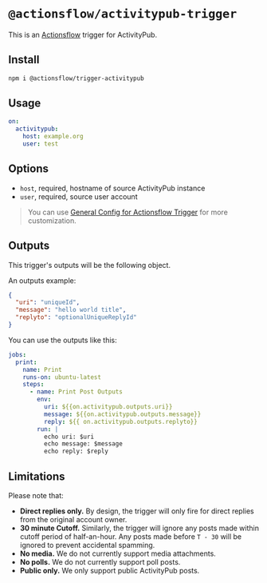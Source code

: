 # `@actionsflow/activitypub-trigger`

This is an [Actionsflow](https://github.com/actionsflow/actionsflow) trigger for ActivityPub.

## Install

```bash
npm i @actionsflow/trigger-activitypub
```

## Usage

```yaml
on:
  activitypub:
    host: example.org
    user: test
```

## Options

- `host`, required, hostname of source ActivityPub instance
- `user`, required, source user account

> You can use [General Config for Actionsflow Trigger](https://actionsflow.github.io/docs/workflow/#ontriggerconfig) for more customization.

## Outputs

This trigger's outputs will be the following object.

An outputs example:

```json
{
  "uri": "uniqueId",
  "message": "hello world title",
  "replyto": "optionalUniqueReplyId"
}
```

You can use the outputs like this:

```yaml
jobs:
  print:
    name: Print
    runs-on: ubuntu-latest
    steps:
      - name: Print Post Outputs
        env:
          uri: ${{on.activitypub.outputs.uri}}
          message: ${{on.activitypub.outputs.message}}
          reply: ${{ on.activitypub.outputs.replyto}}
        run: |
          echo uri: $uri
          echo message: $message
          echo reply: $reply
```

## Limitations

Please note that:

* **Direct replies only.** By design, the trigger will only fire for direct replies from the original account owner.
* **30 minute Cutoff.** Similarly, the trigger will ignore any posts made within cutoff period of half-an-hour. Any posts made before `T - 30` will be ignored to prevent accidental spamming.
* **No media.** We do not currently support media attachments.
* **No polls.** We do not currently support poll posts.
* **Public only.** We only support public ActivityPub posts.
